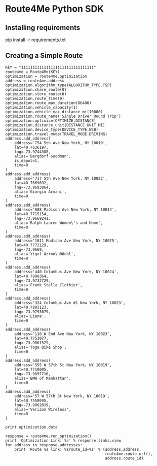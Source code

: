 # Route4Me Python SDK

## Installing requirements

   pip install -r requirements.txt

## Creating a Simple Route

    KEY = "11111111111111111111111111111111"
    route4me = Route4Me(KEY)
    optimization = route4me.optimization
    address = route4me.address
    optimization.algorithm_type(ALGORITHM_TYPE.TSP)
    optimization.share_route(0)
    optimization.store_route(0)
    optimization.route_time(0)
    optimization.route_max_duration(86400)
    optimization.vehicle_capacity(1)
    optimization.vehicle_max_distance_mi(10000)
    optimization.route_name('Single Driver Round Trip')
    optimization.optimize(OPTIMIZE.DISTANCE)
    optimization.distance_unit(DISTANCE_UNIT.MI)
    optimization.device_type(DEVICE_TYPE.WEB)
    optimization.travel_mode(TRAVEL_MODE.DRIVING)
    address.add_address(
        address='754 5th Ave New York, NY 10019',
        lat=40.7636197,
        lng=-73.9744388,
        alias='Bergdorf Goodman',
        is_depot=1,
        time=0
    )
    address.add_address(
        address='717 5th Ave New York, NY 10022',
        lat=40.7669692,
        lng=-73.9693864,
        alias='Giorgio Armani',
        time=0
    )
    address.add_address(
        address='888 Madison Ave New York, NY 10014',
        lat=40.7715154,
        lng=-73.9669241,
        alias='Ralph Lauren Women\'s and Home',
        time=0
    )
    address.add_address(
        address='1011 Madison Ave New York, NY 10075',
        lat=40.7772129,
        lng=-73.9669,
        alias='Yigal Azrou\u00ebl',
        time=0
    )
    address.add_address(
        address='440 Columbus Ave New York, NY 10024',
        lat=40.7808364,
        lng=-73.9732729,
        alias='Frank Stella Clothier',
        time=0
    )
    address.add_address( 
        address='324 Columbus Ave #1 New York, NY 10023',
        lat=40.7803123,
        lng=-73.9793079,
        alias='Liana',
        time=0
    )
    address.add_address(
        address='110 W End Ave New York, NY 10023',
        lat=40.7753077,
        lng=-73.9861529,
        alias='Toga Bike Shop',
        time=0
    )
    address.add_address(
        address='555 W 57th St New York, NY 10019',
        lat=40.7718005,
        lng=-73.9897716,
        alias='BMW of Manhattan',
        time=0
    )
    address.add_address(
        address='57 W 57th St New York, NY 10019',
        lat=40.7558695,
        lng=-73.9862019,
        alias='Verizon Wireless',
        time=0
    )

    print optimization.data

    response = route4me.run_optimization()
    print 'Optimization Link: %s' % response.links.view
    for address in response.addresses:
        print 'Route %s link: %sroute_id=%s' % (address.address,
                                                route4me.route_url(),
                                                address.route_id)

